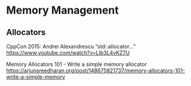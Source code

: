 # Memory Management

## Allocators

CppCon 2015: Andrei Alexandrescu “std::allocator...”  
https://www.youtube.com/watch?v=LIb3L4vKZ7U

Memory Allocators 101 - Write a simple memory allocator
https://arjunsreedharan.org/post/148675821737/memory-allocators-101-write-a-simple-memory